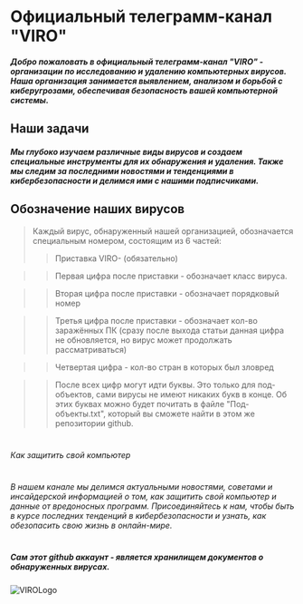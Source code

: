 # Официальный телеграмм-канал "VIRO"
##### Добро пожаловать в официальный телеграмм-канал **"VIRO"** - организации по исследованию и удалению компьютерных вирусов. Наша организация занимается выявлением, анализом и борьбой с киберугрозами, обеспечивая безопасность вашей компьютерной системы.

## Наши задачи
##### Мы глубоко изучаем различные виды вирусов и создаем специальные инструменты для их обнаружения и удаления. Также мы следим за последними новостями и тенденциями в кибербезопасности и делимся ими с нашими подписчиками.

## Обозначение наших вирусов
>Каждый вирус, обнаруженный нашей организацией, обозначается специальным номером, состоящим из 6 частей:
>
>> Приставка VIRO- (обязательно)

>> Первая цифра после приставки - обозначает класс вируса.

>> Вторая цифра после приставки - обозначает порядковый номер

>> Третья цифра после приставки - обозначает кол-во заражённых ПК (сразу после выхода статьи данная цифра не обновляется, но вирус может продолжать рассматриваться)

>> Четвертая цифра - кол-во стран в которых был зловред

>> После всех цифр могут идти буквы. Это только для под-объектов, сами вирусы не имеют никаких букв в конце. Об этих буквах можно будет почитать в файле "Под-объекты.txt", который вы сможете найти в этом же репозитории github.
#
###### Как защитить свой компьютер
#
###### В нашем канале мы делимся актуальными новостями, советами и инсайдерской информацией о том, как защитить свой компьютер и данные от вредоносных программ. Присоединяйтесь к нам, чтобы быть в курсе последних тенденций в кибербезопасности и узнать, как обезопасить свою жизнь в онлайн-мире.
#
#
##### Сам этот github аккаунт - является хранилищем документов о обнаруженных вирусах.

![VIROLogo](https://i.ibb.co/LdqkZkG/VIRO-LOGO.png)